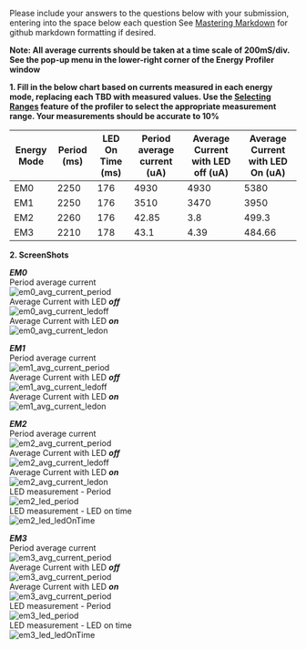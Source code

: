 Please include your answers to the questions below with your submission, entering into the space below each question
See [Mastering Markdown](https://guides.github.com/features/mastering-markdown/) for github markdown formatting if desired.

**Note: All average currents should be taken at a time scale of 200mS/div. See the pop-up menu in the lower-right corner of the Energy Profiler window**

**1. Fill in the below chart based on currents measured in each energy mode, replacing each TBD with measured values.  Use the [Selecting Ranges](https://www.silabs.com/documents/public/user-guides/ug343-multinode-energy-profiler.pdf) feature of the profiler to select the appropriate measurement range.  Your measurements should be accurate to 10%**

Energy Mode | Period (ms)  | LED On Time (ms) |Period average current (uA)  | Average Current with LED off (uA) | Average Current with LED On (uA)
------------| -------------|------------------|-----------------------------|-----------------------------------|---------------------------------
EM0         |    2250      |       176        |          4930               |           4930                    |         5380
EM1         |    2250      |       176        |          3510               |           3470                    |         3950
EM2         |    2260      |       176        |          42.85              |           3.8                     |         499.3
EM3         |    2210      |       178        |          43.1               |           4.39                    |         484.66



**2. ScreenShots**  

***EM0***  
Period average current    
![em0_avg_current_period](../Screenshots/EM0/EM0_period.png)  
Average Current with LED ***off***  
![em0_avg_current_ledoff](../Screenshots/EM0/EM0_period_off.png)  
Average Current with LED ***on***  
![em0_avg_current_ledon](../Screenshots/EM0/EM0_period_on.png)  

***EM1***  
Period average current    
![em1_avg_current_period](../Screenshots/EM1/EM1_period_avg.png)  
Average Current with LED ***off***  
![em1_avg_current_ledoff](../Screenshots/EM1/EM1_period_off.png)  
Average Current with LED ***on***  
![em1_avg_current_ledon](../Screenshots/EM1/EM1_period_on.png) 

***EM2***  
Period average current  
![em2_avg_current_period](../Screenshots/EM2/EM2_period.png)  
Average Current with LED ***off***  
![em2_avg_current_ledoff](../Screenshots/EM2/EM2_period_off.png)  
Average Current with LED ***on***  
![em2_avg_current_ledon](../Screenshots/EM2/EM2_period_on.png)   
LED measurement - Period   
![em2_led_period](../Screenshots/EM2/EM2_period.png)  
LED measurement - LED on time   
![em2_led_ledOnTime](../Screenshots/EM2/EM2_period_on.png)  

***EM3***  
Period average current    
![em3_avg_current_period](../Screenshots/EM3/EM3_period_avg.png)  
Average Current with LED ***off***  
![em3_avg_current_period](../Screenshots/EM3/EM3_period_off.png)   
Average Current with LED ***on***  
![em3_avg_current_period](../Screenshots/EM3/EM3_period_on.png)   
LED measurement - Period   
![em3_led_period](../Screenshots/EM3/EM3_period_avg.png)  
LED measurement - LED on time   
![em3_led_ledOnTime](../Screenshots/EM3/EM3_period_on.png)  

[em0_avg_current_period]: screenshots/em0_avg_current_period.jpg "em0_avg_current_period"
[em0_avg_current_ledoff]: screenshots/em0_avg_current_ledoff.jpg "em0_avg_current_ledoff"
[em0_avg_current_ledon]: put-your-link-to-screenshot-image-here "em0_avg_current_ledon"

[em1_avg_current_period]: put-your-link-to-screenshot-image-here "em1_avg_current_period"
[em1_avg_current_ledoff]: put-your-link-to-screenshot-image-here "em1_avg_current_ledoff"
[em1_avg_current_ledon]: put-your-link-to-screenshot-image-here "em1_avg_current_ledon"

[em2_avg_current_period]: put-your-link-to-screenshot-image-here "em2_avg_current_period"
[em2_avg_current_ledoff]: put-your-link-to-screenshot-image-here "em2_avg_current_ledoff"
[em2_avg_current_ledon]: put-your-link-to-screenshot-image-here "em2_avg_current_ledon"
[em2_led_period]: put-your-link-to-screenshot-image-here "em2_led_period"
[em2_led_ledOnTime]: put-your-link-to-screenshot-image-here "em2_led_ledOnTime"

[em3_avg_current_period]: put-your-link-to-screenshot-image-here "em3_avg_current_period"
[em3_avg_current_ledoff]: put-your-link-to-screenshot-image-here "em3_avg_current_ledoff"
[em3_avg_current_ledon]: put-your-link-to-screenshot-image-here "em3_avg_current_ledon"
[em3_led_period]: put-your-link-to-screenshot-image-here "em3_led_period"
[em3_led_ledOnTime]: put-your-link-to-screenshot-image-here "em3_led_ledOnTime"
